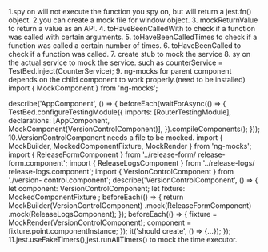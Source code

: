 1.spy on will not execute the function you spy on, but will return a jest.fn() object.
2.you can create a mock file for window object.
3. mockReturnValue to return a value as an API.
4. toHaveBeenCalledWith to check if a function was called with certain arguments.
5. toHaveBeenCalledTimes to check if a function was called a certain number of times.
6. toHaveBeenCalled to check if a function was called.
7. create stub to mock the service
8. sy on the actual service to mock the service. such as counterService = TestBed.inject(CounterService);
9. ng-mocks for parent component depends on the child component to work properly.(need to be installed)
import { MockComponent } from 'ng-mocks';

describe('AppComponent', () => {
beforeEach(waitForAsync(() => {
TestBed.configureTestingModule({
imports: [RouterTestingModule],
declarations: [AppComponent,
MockComponent(VersionControlComponent)],
}).compileComponents();
}));
10.VersionControlComponent needs a file to be mocked.
import { MockBuilder, MockedComponentFixture, MockRender
} from 'ng-mocks';
import { ReleaseFormComponent } from '../release-form/
release-form.component';
import { ReleaseLogsComponent } from '../release-logs/
release-logs.component';
import { VersionControlComponent } from './version-
control.component';
describe('VersionControlComponent', () => {
let component: VersionControlComponent;
let fixture: MockedComponentFixture
<VersionControlComponent>;
beforeEach(() => {
return MockBuilder(VersionControlComponent)
.mock(ReleaseFormComponent)
.mock(ReleaseLogsComponent);
});
beforeEach(() => {
fixture = MockRender(VersionControlComponent);
component = fixture.point.componentInstance;
});
it('should create', () => {...});
});
11.jest.useFakeTimers(),jest.runAllTimers() to mock the time executor.
